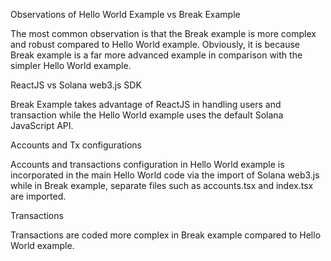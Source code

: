  Observations of Hello World Example vs Break Example

The most common observation is that the Break example is more complex and robust compared to Hello World example. Obviously, it is because Break example is a far more advanced example in comparison with the simpler Hello World example.

ReactJS vs Solana web3.js SDK

Break Example takes advantage of ReactJS in handling users and transaction while the Hello World example uses the default Solana JavaScript API.

Accounts and Tx configurations

Accounts and transactions configuration in Hello World example is incorporated in the main Hello World code via the import of Solana web3.js while in Break example, separate files such as accounts.tsx and index.tsx are imported.

Transactions

Transactions are coded more complex in Break example compared to Hello World example.